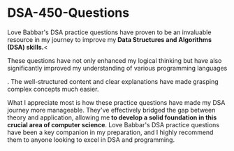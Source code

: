# DSA-450-Questions
<p>Love Babbar's DSA practice questions have proven to be an invaluable resource in my journey to improve my<b> Data Structures and Algorithms (DSA) skills.</b><<p>These questions have not only enhanced my logical thinking but have also significantly improved my understanding of various programming languages</p>. The well-structured content and clear explanations have made grasping complex concepts much easier.</p>

What I appreciate most is how these practice questions have made my DSA journey more manageable. They've effectively bridged the gap between theory and application, allowing me<b> to develop a solid foundation in this crucial area of computer science</b>. Love Babbar's DSA practice questions have been a key companion in my preparation, and I highly recommend them to anyone looking to excel in DSA and programming.





